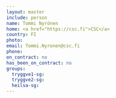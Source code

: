 ```yaml
---
layout: master
include: person
name: Tommi Nyrönen
home: <a href="https://csc.fi">CSC</a>
country: FI
photo:
email: Tommi.Nyronen@csc.fi
phone:
on_contract: no
has_been_on_contract: no
groups:
  tryggve1-sg:
  tryggve2-sg:
  heilsa-sg:
---
```

